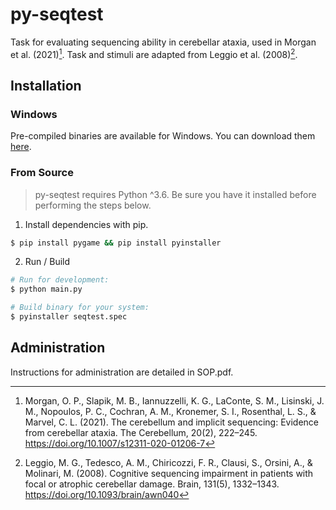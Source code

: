 # py-seqtest

Task for evaluating sequencing ability in cerebellar ataxia, used in Morgan et al. (2021)[^1]. Task and stimuli are adapted from Leggio et al. (2008)[^2].



## Installation

### Windows 

Pre-compiled binaries are available for Windows. You can download them [here](https://gitlab.com/ojjo/py-seqtest/tags/v0.1.2).

### From Source

> py-seqtest requires Python ^3.6. Be sure you have it installed before performing the steps below. 

1. Install dependencies with pip.

```bash
$ pip install pygame && pip install pyinstaller

```

2. Run / Build

```bash
# Run for development: 
$ python main.py 

# Build binary for your system: 
$ pyinstaller seqtest.spec 
```

## Administration
Instructions for administration are detailed in SOP.pdf.

[^1]: Morgan, O. P., Slapik, M. B., Iannuzzelli, K. G., LaConte, S. M., Lisinski, J. M., Nopoulos, P. C., Cochran, A. M., Kronemer, S. I., Rosenthal, L. S., & Marvel, C. L. (2021). The cerebellum and implicit sequencing: Evidence from cerebellar ataxia. The Cerebellum, 20(2), 222–245. https://doi.org/10.1007/s12311-020-01206-7

[^2]: Leggio, M. G., Tedesco, A. M., Chiricozzi, F. R., Clausi, S., Orsini, A., & Molinari, M. (2008). Cognitive sequencing impairment in patients with focal or atrophic cerebellar damage. Brain, 131(5), 1332–1343. https://doi.org/10.1093/brain/awn040
